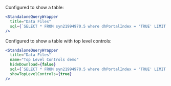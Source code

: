 Configured to show a table:

```jsx
<StandaloneQueryWrapper
  title="Data Files"
  sql={`SELECT * FROM syn21994970.5 where dhPortalIndex = 'TRUE' LIMIT 10`}
/>
```

Configured to show a table with top level controls:

```jsx
<StandaloneQueryWrapper
  title="Data Files"
  name="Top Level Controls demo"
  hideDownload={false}
  sql={`SELECT * FROM syn21994970.5 where dhPortalIndex = 'TRUE' LIMIT 10`}
  showTopLevelControls={true}
/>
```
